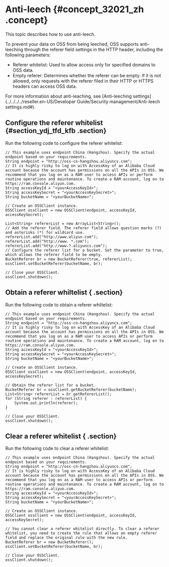 # Anti-leech {#concept_32021_zh .concept}

This topic describes how to use anti-leech.

To prevent your data on OSS from being leeched, OSS supports anti-leeching through the referer field settings in the HTTP header, including the following parameters:

-   Referer whitelist: Used to allow access only for specified domains to OSS data.
-   Empty referer: Determines whether the referer can be empty. If it is not allowed, only requests with the referer filed in their HTTP or HTTPS headers can access OSS data.

For more information about anti-leaching, see [Anti-leeching settings](../../../../reseller.en-US/Developer Guide/Security management/Anti-leech settings.md#).

## Configure the referer whitelist {#section_ydj_tfd_kfb .section}

Run the following code to configure the referer whitelist:

```language-java
// This example uses endpoint China (Hangzhou). Specify the actual endpoint based on your requirements.
String endpoint = "http://oss-cn-hangzhou.aliyuncs.com";
// It is highly risky to log on with AccessKey of an Alibaba Cloud account because the account has permissions on all the APIs in OSS. We recommend that you log on as a RAM user to access APIs or perform routine operations and maintenance. To create a RAM account, log on to https://ram.console.aliyun.com.
String accessKeyId = "<yourAccessKeyId>";
String accessKeySecret = "<yourAccessKeySecret>";
String bucketName = "<yourBucketName>";

// Create an OSSClient instance.
OSSClient ossClient = new OSSClient(endpoint, accessKeyId, accessKeySecret);

List<String> refererList = new ArrayList<String>();
// Add the referer field. The referer field allows question marks (?) and asterisks (*) for wildcard use.
refererList.add("http://www.aliyun.com");
refererList.add("http://www. *.com");
refererList.add("http://www.?.aliyuncs.com");
// Configure the referer list for a bucket. Set the parameter to true, which allows the referer field to be empty.
BucketReferer br = new BucketReferer(true, refererList);
ossClient.setBucketReferer(bucketName, br);

// Close your OSSClient.
ossClient.shutdown();

```

## Obtain a referer whiltelist { .section}

Run the following code to obtain a referer whiltelist:

```language-java
// This example uses endpoint China (Hangzhou). Specify the actual endpoint based on your requirements.
String endpoint = "http://oss-cn-hangzhou.aliyuncs.com";
// It is highly risky to log on with AccessKey of an Alibaba Cloud account because the account has permissions on all the APIs in OSS. We recommend that you log on as a RAM user to access APIs or perform routine operations and maintenance. To create a RAM account, log on to https://ram.console.aliyun.com.
String accessKeyId = "<yourAccessKeyId>";
String accessKeySecret = "<yourAccessKeySecret>";
String bucketName = "<yourBucketName>";

// Create an OSSClient instance.
OSSClient ossClient = new OSSClient(endpoint, accessKeyId, accessKeySecret);

// Obtain the referer list for a bucket.
BucketReferer br = ossClient.getBucketReferer(bucketName);
List<String> refererList = br.getRefererList();
for (String referer : refererList) {
	System.out.println(referer);
}

// Close your OSSClient.
ossClient.shutdown();

```

## Clear a referer whitelist { .section}

Run the following code to clear a referer whitelist:

```language-java
// This example uses endpoint China (Hangzhou). Specify the actual endpoint based on your requirements.
String endpoint = "http://oss-cn-hangzhou.aliyuncs.com";
// It is highly risky to log on with AccessKey of an Alibaba Cloud account because the account has permissions on all the APIs in OSS. We recommend that you log on as a RAM user to access APIs or perform routine operations and maintenance. To create a RAM account, log on to https://ram.console.aliyun.com.
String accessKeyId = "<yourAccessKeyId>";
String accessKeySecret = "<yourAccessKeySecret>";
String bucketName = "<yourBucketName>";

// Create an OSSClient instance.
OSSClient ossClient = new OSSClient(endpoint, accessKeyId, accessKeySecret);

// You cannot clear a referer whitelist directly. To clear a referer whitelist, you need to create the rule that allows an empty referer field and replace the original rule with the new rule.
BucketReferer br = new BucketReferer();
ossClient.setBucketReferer(bucketName, br);

// Close your OSSClient.
ossClient.shutdown();

```


